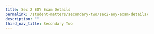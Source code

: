 ```yaml
---
title: Sec 2 EOY Exam Details
permalink: /student-matters/secondary-two/sec2-eoy-exam-details/
description: ""
third_nav_title: Secondary Two
---
```

